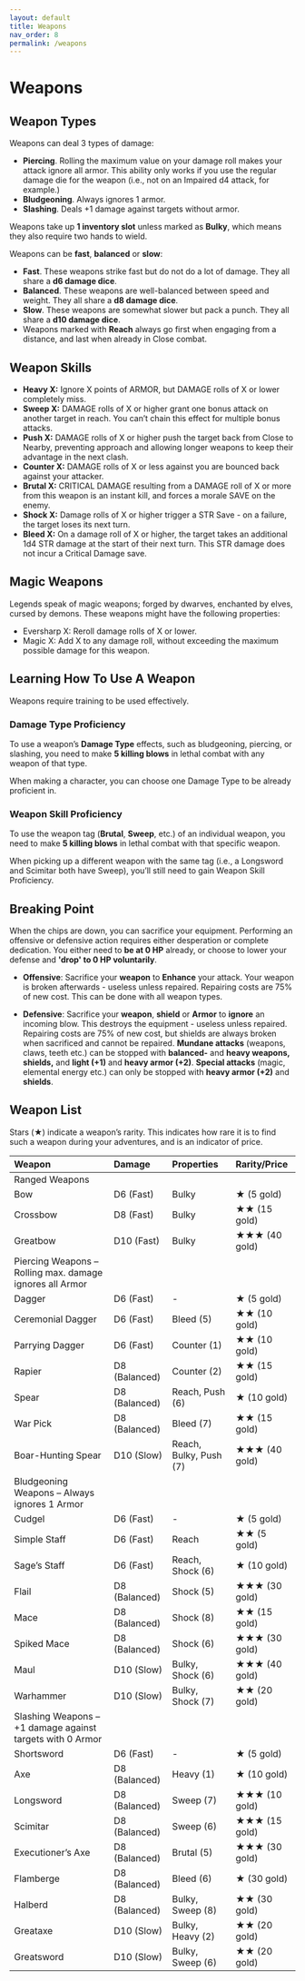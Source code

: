 ```yaml
---
layout: default
title: Weapons
nav_order: 8
permalink: /weapons
---
```

# Weapons
## Weapon Types
Weapons can deal 3 types of damage:

- **Piercing**. Rolling the maximum value on your damage roll makes your attack ignore all armor. This ability only works if you use the regular damage die for the weapon (i.e., not on an Impaired d4 attack, for example.)
- **Bludgeoning**. Always ignores 1 armor.
- **Slashing**. Deals +1 damage against targets without armor.

Weapons take up **1 inventory slot** unless marked as **Bulky**, which means they also require two hands to wield.

Weapons can be **fast**, **balanced** or **slow**:

-	**Fast**. These weapons strike fast but do not do a lot of damage. They all share a **d6 damage dice**. 
-	**Balanced**. These weapons are well-balanced between speed and weight. They all share a **d8 damage dice**.
-	**Slow**. These weapons are somewhat slower but pack a punch. They all share a **d10 damage dice**.
-	Weapons marked with **Reach** always go first when engaging from a distance, and last when already in Close combat.

## Weapon Skills

-	**Heavy X:** Ignore X points of ARMOR, but DAMAGE rolls of X or lower completely miss.
-	**Sweep X:** DAMAGE rolls of X or higher grant one bonus attack on another target in reach. You can’t chain this effect for multiple bonus attacks.
-	**Push X:** DAMAGE rolls of X or higher push the target back from Close to Nearby, preventing approach and allowing longer weapons to keep their advantage in the next clash.
-	**Counter X:** DAMAGE rolls of X or less against you are bounced back against your attacker.
-	**Brutal X:** CRITICAL DAMAGE resulting from a DAMAGE roll of X or more from this weapon is an instant kill, and forces a morale SAVE on the enemy.
-	**Shock X:** Damage rolls of X or higher trigger a STR Save - on a failure, the target loses its next turn.
-	**Bleed X:** On a damage roll of X or higher, the target takes an additional 1d4 STR damage at the start of their next turn. This STR damage does not incur a Critical Damage save.

## Magic Weapons
Legends speak of magic weapons; forged by dwarves, enchanted by elves, cursed by demons. These weapons might have the following properties:
-	Eversharp X: Reroll damage rolls of X or lower.
-	Magic X: Add X to any damage roll, without exceeding the maximum possible damage for this weapon.

## Learning How To Use A Weapon
Weapons require training to be used effectively.

### Damage Type Proficiency
To use a weapon’s **Damage Type** effects, such as bludgeoning, piercing, or slashing, you need to make **5 killing blows** in lethal combat with any weapon of that type.

When making a character, you can choose one Damage Type to be already proficient in.

### Weapon Skill Proficiency
To use the weapon tag (**Brutal**, **Sweep**, etc.) of an individual weapon, you need to make **5 killing blows** in lethal combat with that specific weapon.

When picking up a different weapon with the same tag (i.e., a Longsword and Scimitar both have Sweep), you’ll still need to gain Weapon Skill Proficiency.

## Breaking Point

When the chips are down, you can sacrifice your equipment. Performing an offensive or defensive action requires either desperation or complete dedication. You either need to **be at 0 HP** already, or choose to lower your defense and **'drop' to 0 HP voluntarily**.

- **Offensive**: Sacrifice your **weapon** to **Enhance** your attack. Your weapon is broken afterwards - useless unless repaired. Repairing costs are 75% of new cost. This can be done with all weapon types.

- **Defensive**: Sacrifice your **weapon**, **shield** or **Armor** to **ignore** an incoming blow. This destroys the equipment - useless unless repaired. Repairing costs are 75% of new cost, but shields are always broken when sacrificed and cannot be repaired. **Mundane attacks** (weapons, claws, teeth etc.) can be stopped with **balanced-** and **heavy weapons, shields,** and **light (+1)** and **heavy armor (+2)**. **Special attacks** (magic, elemental energy etc.) can only be stopped with **heavy armor (+2)** and **shields**.

## Weapon List
Stars (★) indicate a weapon’s rarity. This indicates how rare it is to find such a weapon during your adventures, and is an indicator of price.

|Weapon|Damage|Properties|Rarity/Price|
|:----|:----|:----|:----|
|Ranged Weapons|
|Bow|D6 (Fast)|Bulky|★ (5 gold)|
|Crossbow|D8 (Fast)|Bulky|★★ (15 gold)|
|Greatbow|D10 (Fast)|Bulky|★★★ (40 gold)|
|Piercing Weapons – Rolling max. damage ignores all Armor|
|Dagger|D6 (Fast)|-|★ (5 gold)|
|Ceremonial Dagger|D6 (Fast)|Bleed (5)|★★ (10 gold)|
|Parrying Dagger|D6 (Fast)|Counter (1)|★★ (10 gold)|
|Rapier|D8 (Balanced)|Counter (2)|★★ (15 gold)|
|Spear|D8 (Balanced)|Reach, Push (6)|★ (10 gold)|
|War Pick|D8 (Balanced)|Bleed (7)|★★ (15 gold)|
|Boar-Hunting Spear|D10 (Slow)|Reach, Bulky, Push (7)|★★★ (40 gold)|
|Bludgeoning Weapons – Always ignores 1 Armor|
|Cudgel|D6 (Fast)|-|★ (5 gold)|
|Simple Staff|D6 (Fast)|Reach|★★ (5 gold)|
|Sage’s Staff|D6 (Fast)|Reach, Shock (6)|★ (10 gold)|
|Flail|D8 (Balanced)|Shock (5)|★★★ (30 gold)|
|Mace|D8 (Balanced)|Shock (8)|★★ (15 gold)|
|Spiked Mace|D8 (Balanced)|Shock (6)|★★★ (30 gold)|
|Maul|D10 (Slow)|Bulky, Shock (6)|★★★ (40 gold)|
|Warhammer|D10 (Slow)|Bulky, Shock (7)|★★ (20 gold)|
|Slashing Weapons – +1 damage against targets with 0 Armor|
|Shortsword|D6 (Fast)|-|★ (5 gold)|
|Axe|D8 (Balanced)|Heavy (1)|★ (10 gold)|
|Longsword|D8 (Balanced)|Sweep (7)|★★★ (10 gold)|
|Scimitar|D8 (Balanced)|Sweep (6)|★★★ (15 gold)|
|Executioner’s Axe|D8 (Balanced)|Brutal (5)|★★★ (30 gold)|
|Flamberge|D8 (Balanced)|Bleed (6)|★ (30 gold)|
|Halberd|D8 (Balanced)|Bulky, Sweep (8)|★★ (30 gold)|
|Greataxe|D10 (Slow)|Bulky, Heavy (2)|★★ (20 gold)|
|Greatsword|D10 (Slow)|Bulky, Sweep (6)|★★ (20 gold)|
